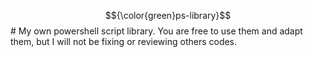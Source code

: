 $${\color{green}ps-library}$$#
My own powershell script library. You are free to use them and adapt them, but I will not be fixing or reviewing others codes.
